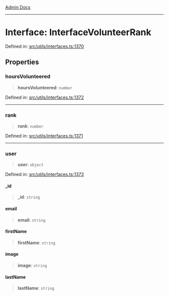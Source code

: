 [Admin Docs](/)

***

# Interface: InterfaceVolunteerRank

Defined in: [src/utils/interfaces.ts:1370](https://github.com/PalisadoesFoundation/talawa-admin/blob/main/src/utils/interfaces.ts#L1370)

## Properties

### hoursVolunteered

> **hoursVolunteered**: `number`

Defined in: [src/utils/interfaces.ts:1372](https://github.com/PalisadoesFoundation/talawa-admin/blob/main/src/utils/interfaces.ts#L1372)

***

### rank

> **rank**: `number`

Defined in: [src/utils/interfaces.ts:1371](https://github.com/PalisadoesFoundation/talawa-admin/blob/main/src/utils/interfaces.ts#L1371)

***

### user

> **user**: `object`

Defined in: [src/utils/interfaces.ts:1373](https://github.com/PalisadoesFoundation/talawa-admin/blob/main/src/utils/interfaces.ts#L1373)

#### \_id

> **\_id**: `string`

#### email

> **email**: `string`

#### firstName

> **firstName**: `string`

#### image

> **image**: `string`

#### lastName

> **lastName**: `string`
